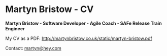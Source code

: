 # Martyn Bristow - CV

**Martyn Bristow - Software Developer - Agile Coach - SAFe Release Train Engineer**

My CV as a PDF: http://martynbristow.co.uk/static/martyn-bristow.pdf

Contact: martyn@hey.com
